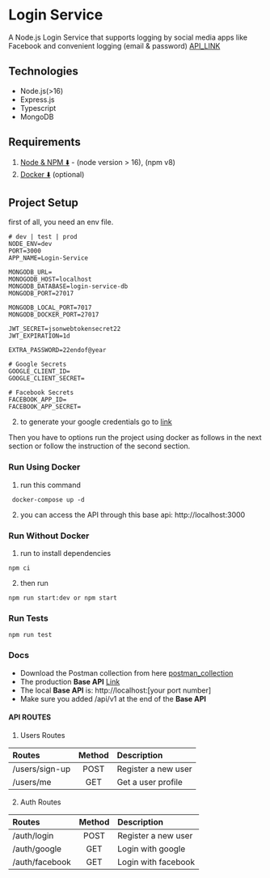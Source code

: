 # Login Service
A Node.js Login Service that supports logging by social media apps like Facebook and convenient logging (email & password)
[API_LINK](https://login-service-app-cad5af84e360.herokuapp.com)
## Technologies

- Node.js(>16)
- Express.js
- Typescript
- MongoDB 

## Requirements

1. [Node & NPM ⬇️](https://nodejs.org/en/) - (node version > 16), (npm v8)
3. [Docker ⬇️](https://docs.docker.com/desktop/install/windows-install/) (optional)

## Project Setup
first of all, you need an env file.
```
# dev | test | prod
NODE_ENV=dev
PORT=3000
APP_NAME=Login-Service

MONGODB_URL=
MONOGODB_HOST=localhost
MONGODB_DATABASE=login-service-db
MONGODB_PORT=27017

MONGODB_LOCAL_PORT=7017
MONGODB_DOCKER_PORT=27017

JWT_SECRET=jsonwebtokensecret22
JWT_EXPIRATION=1d

EXTRA_PASSWORD=22endof@year

# Google Secrets
GOOGLE_CLIENT_ID=
GOOGLE_CLIENT_SECRET=

# Facebook Secrets
FACEBOOK_APP_ID=
FACEBOOK_APP_SECRET=
```
2. to generate your google credentials go to [link](https://console.cloud.google.com/apis/credentials)  

Then you have to options run the project using docker as follows in the next section or follow the instruction of the second section.
### Run Using Docker
1. run this command
```
 docker-compose up -d
```
2. you can access the API through this base api: http://localhost:3000
### Run Without Docker
1. run to install dependencies
``` 
npm ci 
```
2. then run
```
npm run start:dev or npm start
```

### Run Tests
```
npm run test
```

### Docs
- Download the Postman collection from here [postman_collection](./docs/login-service.postman_collection.json)
- The production **Base API** [Link](https://login-service-app-cad5af84e360.herokuapp.com)
- The local **Base API** is: http://localhost:[your port number]
- Make sure you added /api/v1 at the end of the **Base API**

#### API ROUTES
1. Users Routes

|            Routes             | Method |          Description         |
| :--------------------------- | :----: | :--------------------------- |
|  /users/sign-up         |  POST  |         Register a new user        |
|      /users/me            |  GET   |       Get a user profile      |

2. Auth Routes

|            Routes             | Method |          Description         |
| :--------------------------- | :----: | :--------------------------- |
|  /auth/login         |  POST  |         Register a new user        |
|      /auth/google            |  GET   |       Login with google      |
|      /auth/facebook            |  GET   |       Login with facebook      |